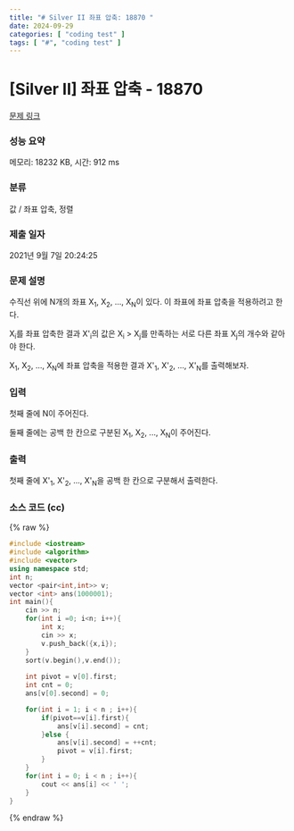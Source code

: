 ```yaml
---
title: "# Silver II 좌표 압축: 18870 "
date: 2024-09-29
categories: [ "coding test" ]
tags: [ "#", "coding test" ]
---
```


# [Silver II] 좌표 압축 - 18870 

[문제 링크](https://www.acmicpc.net/problem/18870) 

### 성능 요약

메모리: 18232 KB, 시간: 912 ms

### 분류

값 / 좌표 압축, 정렬

### 제출 일자

2021년 9월 7일 20:24:25

### 문제 설명

<p>수직선 위에 N개의 좌표 X<sub>1</sub>, X<sub>2</sub>, ..., X<sub>N</sub>이 있다. 이 좌표에 좌표 압축을 적용하려고 한다.</p>

<p>X<sub>i</sub>를 좌표 압축한 결과 X'<sub>i</sub>의 값은 X<sub>i</sub> > X<sub>j</sub>를 만족하는 서로 다른 좌표 X<sub>j</sub>의 개수와 같아야 한다.</p>

<p>X<sub>1</sub>, X<sub>2</sub>, ..., X<sub>N</sub>에 좌표 압축을 적용한 결과 X'<sub>1</sub>, X'<sub>2</sub>, ..., X'<sub>N</sub>를 출력해보자.</p>

### 입력 

 <p>첫째 줄에 N이 주어진다.</p>

<p>둘째 줄에는 공백 한 칸으로 구분된 X<sub>1</sub>, X<sub>2</sub>, ..., X<sub>N</sub>이 주어진다.</p>

### 출력 

 <p>첫째 줄에 X'<sub>1</sub>, X'<sub>2</sub>, ..., X'<sub>N</sub>을 공백 한 칸으로 구분해서 출력한다.</p>


### 소스 코드 (cc)
{% raw %}
```cc
#include <iostream>
#include <algorithm>
#include <vector>
using namespace std;
int n;
vector <pair<int,int>> v;
vector <int> ans(1000001);
int main(){
    cin >> n;
    for(int i =0; i<n; i++){
        int x;
        cin >> x;
        v.push_back({x,i});
    }
    sort(v.begin(),v.end());
    
    int pivot = v[0].first;
    int cnt = 0;
    ans[v[0].second] = 0;

    for(int i = 1; i < n ; i++){
        if(pivot==v[i].first){
            ans[v[i].second] = cnt;
        }else {
            ans[v[i].second] = ++cnt;
            pivot = v[i].first;
        }
    }
    for(int i = 0; i < n ; i++){
        cout << ans[i] << ' ';
    }
}
```
{% endraw %}
